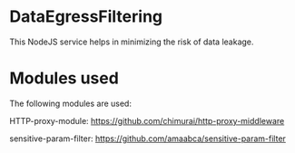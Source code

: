 # DataEgressFiltering

This NodeJS service helps in minimizing the risk of data leakage.

# Modules used

The following modules are used:

HTTP-proxy-module: https://github.com/chimurai/http-proxy-middleware

sensitive-param-filter: https://github.com/amaabca/sensitive-param-filter
